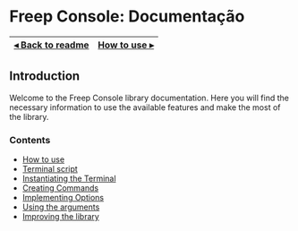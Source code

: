 # Freep Console: Documentação

[◂ Back to readme](../../readme.md) | [How to use ▸](01-how-to-use.md)
-- | --

## Introduction

Welcome to the Freep Console library documentation. Here you will find the necessary information to use the available features and make the most of the library.

### Contents

- [How to use](01-how-to-use.md)
- [Terminal script](02-terminal-script.md)
- [Instantiating the Terminal](03-instantiating-the-terminal.md)
- [Creating Commands](04-creating-commands.md)
- [Implementing Options](05-implementing-options.md)
- [Using the arguments](06-using-the-arguments.md)
- [Improving the library](07-improving-the-library.md)
